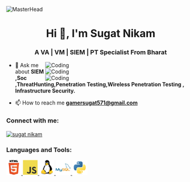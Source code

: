 ![MasterHead](https://giffiles.alphacoders.com/174/1744.gif)
<h1 align="center">Hi 👋, I'm Sugat Nikam</h1>
<h3 align="center">A VA | VM | SIEM | PT Specialist From Bharat</h3>
<img align="right" alt="Coding" width="400" src="https://blog.ehcgroup.io/wp-content/uploads/2021/07/ransomware.gif">
<img align="right" alt="Coding" width="400" src="https://cdn.dribbble.com/users/1026227/screenshots/2417386/hacker_final.gif">
<img align="right" alt="Coding" width="400" <script src="https://tryhackme.com/badge/2065293"></script>

- 💬 Ask me about **SIEM ,Soc ,ThreatHunting,Penetration Testing,Wireless Penetration Testing , Infrastructure Security.**

- 📫 How to reach me **gamersugat571@gmail.com**

<h3 align="left">Connect with me:</h3>
<p align="left">
<a href="https://linkedin.com/in/nikamsugat" target="blank"><img align="center" src="https://raw.githubusercontent.com/rahuldkjain/github-profile-readme-generator/master/src/images/icons/Social/linked-in-alt.svg" alt="sugat nikam" height="30" width="40" /></a>
</p>

<h3 align="left">Languages and Tools:</h3>
<p align="left"> <a href="https://www.w3.org/html/" target="_blank" rel="noreferrer"> <img src="https://raw.githubusercontent.com/devicons/devicon/master/icons/html5/html5-original-wordmark.svg" alt="html5" width="40" height="40"/> </a> <a href="https://developer.mozilla.org/en-US/docs/Web/JavaScript" target="_blank" rel="noreferrer"> <img src="https://raw.githubusercontent.com/devicons/devicon/master/icons/javascript/javascript-original.svg" alt="javascript" width="40" height="40"/> </a> <a href="https://www.linux.org/" target="_blank" rel="noreferrer"> <img src="https://raw.githubusercontent.com/devicons/devicon/master/icons/linux/linux-original.svg" alt="linux" width="40" height="40"/> </a> <a href="https://www.mysql.com/" target="_blank" rel="noreferrer"> <img src="https://raw.githubusercontent.com/devicons/devicon/master/icons/mysql/mysql-original-wordmark.svg" alt="mysql" width="40" height="40"/> </a> <a href="https://www.python.org" target="_blank" rel="noreferrer"> <img src="https://raw.githubusercontent.com/devicons/devicon/master/icons/python/python-original.svg" alt="python" width="40" height="40"/> </a> </p>
